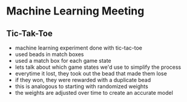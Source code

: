 # Machine Learning Meeting

## Tic-Tak-Toe
* machine learning experiment done with tic-tac-toe
* used beads in match boxes
* used a match box for each game state
* lets talk about which game states we'd use to simplify the process
* everytime it lost, they took out the bead that made them lose
* if they won, they were rewarded with a duplicate bead
* this is analogous to starting with randomized weights
* the weights are adjusted over time to create an accurate model
